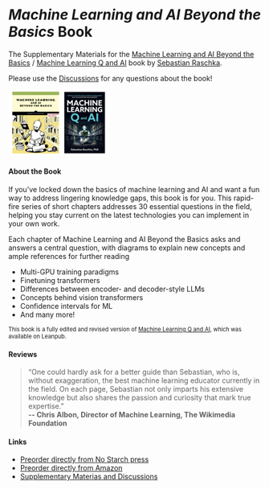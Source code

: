 # *Machine Learning and AI Beyond the Basics* Book



The Supplementary Materials for the [Machine Learning and AI Beyond the Basics](https://nostarch.com/machine-learning-and-ai-beyond-basics) / [Machine Learning Q and AI](https://leanpub.com/machine-learning-q-and-ai) book by [Sebastian Raschka](http://sebastianraschka.com).

Please use the [Discussions](https://github.com/rasbt/ml-q-and-ai/discussions) for any questions about the book!

<img src="img/cover.jpg" alt="2023-ml-qai-cover" width="200">


#### About the Book

If you’ve locked down the basics of machine learning and AI and want a fun way to address lingering knowledge gaps, this book is for you. This rapid-fire series of short chapters addresses 30 essential questions in the field, helping you stay current on the latest technologies you can implement in your own work.

Each chapter of Machine Learning and AI Beyond the Basics asks and answers a central question, with diagrams to explain new concepts and ample references for further reading

- Multi-GPU training paradigms
- Finetuning transformers
- Differences between encoder- and decoder-style LLMs
- Concepts behind vision transformers
- Confidence intervals for ML
- And many more!

<p style="font-size: 0.8em;">
This book is a fully edited and revised version of <a href="https://leanpub.com/machine-learning-q-and-ai">Machine Learning Q and AI</a>, which was available on Leanpub.
</p>

#### Reviews

> “One could hardly ask for a better guide than Sebastian, who is, without exaggeration, the best machine learning educator currently in the field. On each page, Sebastian not only imparts his extensive knowledge but also shares the passion and curiosity that mark true expertise.”<br>
**-- Chris Albon, Director of Machine Learning, The Wikimedia Foundation**

#### Links

- [Preorder directly from No Starch press](https://nostarch.com/machine-learning-and-ai-beyond-basics)
- [Preorder directly from Amazon](https://www.amazon.com/Machine-Learning-AI-Beyond-Basics/dp/1718503768)
- [Supplementary Materias and Discussions](https://github.com/rasbt/MachineLearning-QandAI-book)


